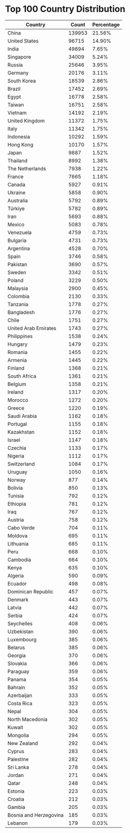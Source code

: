 # Top 100 Country Distribution
| Country | Count | Percentage |
|----|----|----|
| China | 139953 | 21.56% |
| United States | 96715 | 14.90% |
| India | 49694 | 7.65% |
| Singapore | 34009 | 5.24% |
| Russia | 25646 | 3.95% |
| Germany | 20176 | 3.11% |
| South Korea | 18539 | 2.86% |
| Brazil | 17452 | 2.69% |
| Egypt | 16778 | 2.58% |
| Taiwan | 16751 | 2.58% |
| Vietnam | 14192 | 2.19% |
| United Kingdom | 11372 | 1.75% |
| Italy | 11342 | 1.75% |
| Indonesia | 10292 | 1.59% |
| Hong Kong | 10170 | 1.57% |
| Japan | 9887 | 1.52% |
| Thailand | 8992 | 1.38% |
| The Netherlands | 7938 | 1.22% |
| France | 7665 | 1.18% |
| Canada | 5927 | 0.91% |
| Ukraine | 5858 | 0.90% |
| Australia | 5792 | 0.89% |
| Türkiye | 5782 | 0.89% |
| Iran | 5693 | 0.88% |
| Mexico | 5083 | 0.78% |
| Venezuela | 4759 | 0.73% |
| Bulgaria | 4731 | 0.73% |
| Argentina | 4528 | 0.70% |
| Spain | 3746 | 0.58% |
| Pakistan | 3690 | 0.57% |
| Sweden | 3342 | 0.51% |
| Poland | 3229 | 0.50% |
| Malaysia | 2900 | 0.45% |
| Colombia | 2130 | 0.33% |
| Tanzania | 1778 | 0.27% |
| Bangladesh | 1776 | 0.27% |
| Chile | 1751 | 0.27% |
| United Arab Emirates | 1743 | 0.27% |
| Philippines | 1538 | 0.24% |
| Hungary | 1479 | 0.23% |
| Romania | 1455 | 0.22% |
| Armenia | 1445 | 0.22% |
| Finland | 1368 | 0.21% |
| South Africa | 1361 | 0.21% |
| Belgium | 1358 | 0.21% |
| Ireland | 1317 | 0.20% |
| Morocco | 1272 | 0.20% |
| Greece | 1220 | 0.19% |
| Saudi Arabia | 1162 | 0.18% |
| Portugal | 1155 | 0.18% |
| Kazakhstan | 1152 | 0.18% |
| Israel | 1147 | 0.18% |
| Czechia | 1133 | 0.17% |
| Nigeria | 1112 | 0.17% |
| Switzerland | 1084 | 0.17% |
| Uruguay | 1050 | 0.16% |
| Norway | 877 | 0.14% |
| Bolivia | 850 | 0.13% |
| Tunisia | 792 | 0.12% |
| Ethiopia | 781 | 0.12% |
| Iraq | 767 | 0.12% |
| Austria | 758 | 0.12% |
| Cabo Verde | 704 | 0.11% |
| Moldova | 695 | 0.11% |
| Lithuania | 685 | 0.11% |
| Peru | 668 | 0.10% |
| Cambodia | 664 | 0.10% |
| Kenya | 635 | 0.10% |
| Algeria | 590 | 0.09% |
| Ecuador | 498 | 0.08% |
| Dominican Republic | 457 | 0.07% |
| Denmark | 443 | 0.07% |
| Latvia | 442 | 0.07% |
| Serbia | 424 | 0.07% |
| Seychelles | 408 | 0.06% |
| Uzbekistan | 390 | 0.06% |
| Luxembourg | 385 | 0.06% |
| Belarus | 385 | 0.06% |
| Georgia | 370 | 0.06% |
| Slovakia | 366 | 0.06% |
| Paraguay | 359 | 0.06% |
| Panama | 354 | 0.05% |
| Bahrain | 352 | 0.05% |
| Azerbaijan | 333 | 0.05% |
| Costa Rica | 323 | 0.05% |
| Nepal | 304 | 0.05% |
| North Macedonia | 302 | 0.05% |
| Kuwait | 302 | 0.05% |
| Mongolia | 294 | 0.05% |
| New Zealand | 292 | 0.04% |
| Cyprus | 283 | 0.04% |
| Palestine | 282 | 0.04% |
| Sri Lanka | 278 | 0.04% |
| Jordan | 271 | 0.04% |
| Qatar | 248 | 0.04% |
| Estonia | 223 | 0.03% |
| Croatia | 212 | 0.03% |
| Gambia | 205 | 0.03% |
| Bosnia and Herzegovina | 185 | 0.03% |
| Lebanon | 179 | 0.03% |

